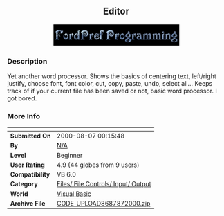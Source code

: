 ﻿<div align="center">

## Editor

<img src="fordpref.jpg">
</div>

### Description

Yet another word processor. Shows the basics of centering text, left/right justify, choose font, font color, cut, copy, paste, undo, select all... Keeps track of if your current file has been saved or not, basic word processor. I got bored.
 
### More Info
 


<span>             |<span>
---                |---
**Submitted On**   |2000-08-07 00:15:48
**By**             |[N/A](https://github.com/Planet-Source-Code/PSCIndex/blob/master/ByAuthor/empty.md)
**Level**          |Beginner
**User Rating**    |4.9 (44 globes from 9 users)
**Compatibility**  |VB 6\.0
**Category**       |[Files/ File Controls/ Input/ Output](https://github.com/Planet-Source-Code/PSCIndex/blob/master/ByCategory/files-file-controls-input-output__1-3.md)
**World**          |[Visual Basic](https://github.com/Planet-Source-Code/PSCIndex/blob/master/ByWorld/visual-basic.md)
**Archive File**   |[CODE\_UPLOAD8687872000\.zip](https://github.com/Planet-Source-Code/editor__1-10469/archive/master.zip)









